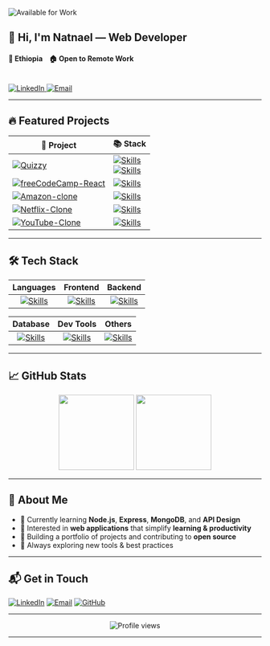 ![Available for Work](https://img.shields.io/badge/Available%20for%20Work-Yes-brightgreen)

## 👋 Hi, I'm Natnael — Web Developer

#### 📌 Ethiopia ‎ ‎ ‎ ‎ ‎ ‎ 🏠 Open to Remote Work

<br>

<a href="https://www.linkedin.com/in/natnael-getachew-b4a592341/" target="_blank">
    <img src="https://img.shields.io/badge/LinkedIn-0077B5?style=for-the-badge" alt="LinkedIn" />
</a>

<a href="mailto:natgech624@gmail.com" target="_blank">
    <img src="https://img.shields.io/badge/Email-D14836?style=for-the-badge" alt="Email" />
</a>

<br>

---

## 🔥 Featured Projects

| 🚀 Project                                                                                              | 📚 Stack                                                                                             |
|---------------------------------------------------------------------------------------------------------|--------------------------------------------------------------------------------------------------------|
| [![Quizzy](https://github-readme-stats.vercel.app/api/pin/?username=Eng-Natole&repo=quizzy-app&theme=dark&hide_border=true)](https://github.com/Eng-Natole/quizzy-app) | [![Skills](https://skillicons.dev/icons?i=react,nodejs,tailwind)](https://skillicons.dev) <br> [![Skills](https://skillicons.dev/icons?i=express,mongodb,vercel)](https://skillicons.dev) |
| [![freeCodeCamp-React](https://github-readme-stats.vercel.app/api/pin/?username=Eng-Natole&repo=freeCodeCamp-React&theme=dark&hide_border=true)](https://github.com/Eng-Natole/freeCodeCamp-React) | [![Skills](https://skillicons.dev/icons?i=react,js)](https://skillicons.dev) |
| [![Amazon-clone](https://github-readme-stats.vercel.app/api/pin/?username=Eng-Natole&repo=Amazon-clone&theme=dark&hide_border=true)](https://github.com/Eng-Natole/Amazon-clone) | [![Skills](https://skillicons.dev/icons?i=react,firebase)](https://skillicons.dev) |
| [![Netflix-Clone](https://github-readme-stats.vercel.app/api/pin/?username=Eng-Natole&repo=Netfilx-Clone&theme=dark&hide_border=true)](https://github.com/Eng-Natole/Netfilx-Clone) | [![Skills](https://skillicons.dev/icons?i=react,tailwind,api)](https://skillicons.dev) |
| [![YouTube-Clone](https://github-readme-stats.vercel.app/api/pin/?username=Eng-Natole&repo=Youtube-clone&theme=dark&hide_border=true)](https://github.com/Eng-Natole/Youtube-clone) | [![Skills](https://skillicons.dev/icons?i=react,api)](https://skillicons.dev) |

---

## 🛠️ Tech Stack

| **Languages** | **Frontend** | **Backend** |
|:-------------:|:------------:|:-----------:|
| [![Skills](https://skillicons.dev/icons?i=js,java,cpp,php,python)](https://skillicons.dev) | [![Skills](https://skillicons.dev/icons?i=react,tailwind,bootstrap,vite)](https://skillicons.dev) | [![Skills](https://skillicons.dev/icons?i=nodejs,express,firebase)](https://skillicons.dev) |

| **Database** | **Dev Tools** | **Others** |
|:------------:|:-------------:|:----------:|
| [![Skills](https://skillicons.dev/icons?i=mysql,mongodb,firebase)](https://skillicons.dev) | [![Skills](https://skillicons.dev/icons?i=git,vercel,figma)](https://skillicons.dev) | [![Skills](https://skillicons.dev/icons?i=npm,jquery)](https://skillicons.dev) |

---

## 📈 GitHub Stats

<div align="center">
  <img src="https://github-readme-stats.vercel.app/api/top-langs?username=Eng-Natole&layout=compact&theme=dark&hide_border=true&langs_count=8" height="150" />
  <img src="https://streak-stats.demolab.com?user=Eng-Natole&theme=dark&hide_border=true" height="150" />
</div>

---

## 💬 About Me

- 🌱 Currently learning **Node.js**, **Express**, **MongoDB**, and **API Design**
- 👀 Interested in **web applications** that simplify **learning & productivity**
- 🎯 Building a portfolio of projects and contributing to **open source**
- 🧠 Always exploring new tools & best practices

---

## 📬 Get in Touch

[![LinkedIn](https://img.shields.io/badge/LinkedIn-%230077B5.svg?style=for-the-badge&logo=linkedin&logoColor=white)](https://www.linkedin.com/in/natnael-getachew-b4a592341) 
[![Email](https://img.shields.io/badge/Email-D14836?style=for-the-badge&logo=gmail&logoColor=white)](mailto:natgech624@gmail.com) 
[![GitHub](https://img.shields.io/badge/GitHub-100000?style=for-the-badge&logo=github&logoColor=white)](https://github.com/Eng-Natole)

---

<p align="center">
  <img src="https://komarev.com/ghpvc/?username=eng-natole&label=Profile%20views&color=0e75b6&style=flat" alt="Profile views" />
</p>

---


